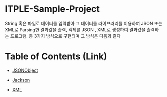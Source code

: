 # ITPLE-Sample-Project

String 혹은 파일로 데이터를 입력받아 그 데이터를 라이브러리를 이용하여 JSON 또는 XML로 Parsing한 결과값을 출력, 객체를 JSON , XML로 생성하여 결과값을 출력하는 프로그램. 총 3가지 방식으로 구현되며 그 방식은 다음과 같다

# Table of Contents (Link)

- [JSONObject](https://github.com/bomkun/ITPLE-Sample-Project/blob/json_xml/README.md)

- [Jackson](https://github.com/bomkun/ITPLE-Sample-Project/blob/json_xml/README.md)

- [XML](https://github.com/bomkun/ITPLE-Sample-Project/blob/json_xml/README.md)